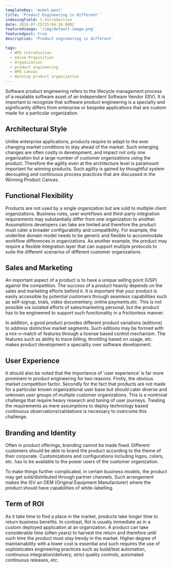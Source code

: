 ```yaml
---
templateKey: 'model-post'
title: 'Product Engineering is Different'
indexingField: 1-Introduction
date: 2019-07-25T15:04:10.000Z
featuredimage: '/img/default-image.png'
featuredpost: true
description: 'Product engineering is different'

tags:
  - WPO introduction
  - Value Proposition
  - Organization
  - product engineering
  - WPO canvas
  - Winning product organization
---
```


Software product engineering refers to the lifecycle management process of a resalable software asset of an Independent Software Vendor (ISV). It is important to recognize that software product engineering is a specialty and significantly differs from enterprise or bespoke applications that are custom made for a particular organization.



## Architectural Style

Unlike enterprise applications, products require to adapt to the ever changing market conditions to stay ahead of the market. Such emerging changes are often costly in development, and impact not only one organization but a large number of customer organizations using the product. Therefore the agility even at the architecture level is paramount important for winning products. Such agility is gained by thoughtful system decoupling and continuous process practices that are discussed in the Winning Product Canvas.



## Functional Flexibility

Products are not used by a single organization but are sold to multiple client organizations. Business rules, user workflows and third-party integration requirements may substantially differ from one organization to another. Assumptions developers can take are limited and therefore the product must cater a broader configurability and compatibility. For example, the underline domain model needs to be generic and flexible to accommodate workflow differences in organizations. As another example, the product may require a flexible integration layer that can support multiple protocols to suite the different scenarios of different customer organizations.



## Sales and Marketing

An important aspect of a product is to have a unique selling point (USP) against the competition. The success of a product heavily depends on the sales and marketing efforts behind it. It is important that your product is easily accessible by potential customers through seamless capabilities such as self-signup, trials, video documentary, online payments.etc. This is not possible via isolated efforts of sales/marketing personal, but the product has to be engineered to support such functionality in a frictionless manner.



In addition, a good product provides different product variations (editions) to address distinctive market segments. Such editions may be formed with a mix-n-match of features through a license based control mechanism. The features such as ability to trace billing, throttling based on usage, etc. makes product development a speciality over software development.



## User Experience

It should also be noted that the importance of ‘user experience’ is far more prominent in product engineering for two reasons. Firstly, the obvious market competition factor. Secondly for the fact that products are not made for a particular known organizational user base but should cater diverse and unknown user groups of multiple customer organizations. This is a nontrivial challenge that require heavy research and tuning of user journeys. Treating the requirements as mere assumptions to deploy technology based continuous observations/validations is necessary to overcome this challenge.



## Branding and Identity

Often in product offerings, branding cannot be made fixed. Different customers should be able to brand the product according to the theme of their corporate. Customizations and configurations including logos, colors, etc. has to be available to the power users of the customer organization.

To make things further complicated, in certain business models, the product may get sold/distributed through partner channels. Such arrangement makes the ISV an OEM (Original Equipment Manufacturer) where the product should have capabilities of white-labelling.



## Term of ROI

As it take time to find a place in the market, products take longer time to return business benefits. In contrast, RoI is usually immediate as in a custom deployed application at an organization. A product can take considerable time (often years) to harvest the return and therefore until such time the product must stay trendy in the market. Higher degree of maintainability with a lower cost is essential and such requires the use of sophisticates engineering practices such as build/test automation, continuous integration/delivery, strict quality controls, automated continuous releases, etc.